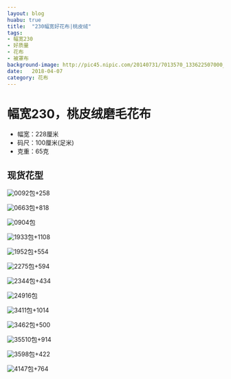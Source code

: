 ```yaml
---
layout: blog
huabu: true
title:  "230幅宽好花布|桃皮绒"
tags:
- 幅宽230
- 好质量
- 花布
- 被罩布
background-image: http://pic45.nipic.com/20140731/7013570_133622507000_2.jpg
date:   2018-04-07 
category: 花布
---
```


# 幅宽230，桃皮绒磨毛花布

- 幅宽：228厘米
- 码尺：100厘米(足米)
- 克重：65克

## 现货花型

![009](http://ww2.sinaimg.cn/large/0060lm7Tly1fprctl76qyj31ed0hsdmw.jpg)2包+258

<!--![040](http://ww1.sinaimg.cn/large/0060lm7Tly1fprcurerfwj31hc0mpti5.jpg)-->

![066](http://wx1.sinaimg.cn/mw690/0060lm7Tly1fq3ufwnyvpj31hc0df7b3.jpg)3包+818

![090](http://ww1.sinaimg.cn/large/0060lm7Tly1fprcw3lkb0j31ed0hswm4.jpg)4包

<!--![139](http://ww4.sinaimg.cn/large/0060lm7Tly1fprcwqcvloj31hc0deadi.jpg)-->

![193](http://ww2.sinaimg.cn/large/0060lm7Tly1fprcy056dlj30zk0eon4t.jpg)3包+1108

![195](http://ww2.sinaimg.cn/large/0060lm7Tly1fptggb2eulj319k0fywie.jpg)2包+554

![227](http://wx2.sinaimg.cn/mw690/0060lm7Tly1fq3uklg6rmj30vm0hsjtm.jpg)5包+594

![234](http://wx4.sinaimg.cn/mw690/0060lm7Tly1fq3um5lql9j319k0fjtcd.jpg)4包+434

![249](http://wx4.sinaimg.cn/mw690/0060lm7Tly1fq3uncvvjvj31kw0dk1kx.jpg)16包

![341](http://ww1.sinaimg.cn/large/0060lm7Tly1fprcyr1985j30oa06u40k.jpg)1包+1014

![346](http://ww1.sinaimg.cn/large/0060lm7Tly1fptgjty7dij30oa0btaav.jpg)2包+500

![355](http://wx3.sinaimg.cn/mw690/0060lm7Tly1fq3upwwrw1j31kw0ga1i0.jpg)10包+914

<!--![358](http://ww4.sinaimg.cn/large/0060lm7Tly1fprcz9womsj31730e8ngc.jpg)-->

![359](http://wx1.sinaimg.cn/mw690/0060lm7Tly1fq3uqwxmghj31jf0hsnfs.jpg)8包+422

![414](http://wx4.sinaimg.cn/mw690/0060lm7Tly1fq3uu1mmjvj30wt08f0yt.jpg)7包+764
